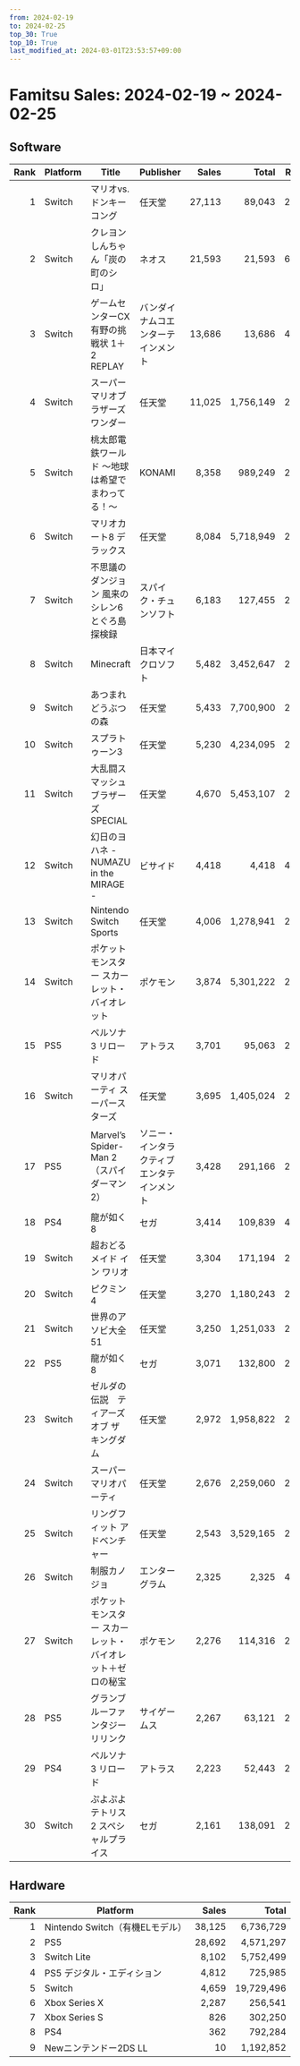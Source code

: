 ```yaml
---
from: 2024-02-19
to: 2024-02-25
top_30: True
top_10: True
last_modified_at: 2024-03-01T23:53:57+09:00
---
```

# Famitsu Sales: 2024-02-19 ~ 2024-02-25
## Software
| Rank | Platform | Title | Publisher | Sales | Total | Rate | New |
| -: | -- | -- | -- | -: | -: | -: | -- |
| 1 | Switch | マリオvs.ドンキーコング | 任天堂 | 27,113 | 89,043 | 20% |  |
| 2 | Switch | クレヨンしんちゃん「炭の町のシロ」 | ネオス | 21,593 | 21,593 | 60% | **New** |
| 3 | Switch | ゲームセンターCX 有野の挑戦状 1＋2 REPLAY | バンダイナムコエンターテインメント | 13,686 | 13,686 | 40% | **New** |
| 4 | Switch | スーパーマリオブラザーズ ワンダー | 任天堂 | 11,025 | 1,756,149 | 20% |  |
| 5 | Switch | 桃太郎電鉄ワールド 〜地球は希望でまわってる！〜 | KONAMI | 8,358 | 989,249 | 20% |  |
| 6 | Switch | マリオカート8 デラックス | 任天堂 | 8,084 | 5,718,949 | 20% |  |
| 7 | Switch | 不思議のダンジョン 風来のシレン6 とぐろ島探検録 | スパイク・チュンソフト | 6,183 | 127,455 | 20% |  |
| 8 | Switch | Minecraft | 日本マイクロソフト | 5,482 | 3,452,647 | 20% |  |
| 9 | Switch | あつまれ どうぶつの森 | 任天堂 | 5,433 | 7,700,900 | 20% |  |
| 10 | Switch | スプラトゥーン3 | 任天堂 | 5,230 | 4,234,095 | 20% |  |
| 11 | Switch | 大乱闘スマッシュブラザーズ SPECIAL | 任天堂 | 4,670 | 5,453,107 | 20% |  |
| 12 | Switch | 幻日のヨハネ - NUMAZU in the MIRAGE - | ビサイド | 4,418 | 4,418 | 40% | **New** |
| 13 | Switch | Nintendo Switch Sports | 任天堂 | 4,006 | 1,278,941 | 20% |  |
| 14 | Switch | ポケットモンスター スカーレット・バイオレット | ポケモン | 3,874 | 5,301,222 | 20% |  |
| 15 | PS5 | ペルソナ3 リロード | アトラス | 3,701 | 95,063 | 20% |  |
| 16 | Switch | マリオパーティ スーパースターズ | 任天堂 | 3,695 | 1,405,024 | 20% |  |
| 17 | PS5 | Marvel’s Spider-Man 2（スパイダーマン2） | ソニー・インタラクティブエンタテインメント | 3,428 | 291,166 | 20% |  |
| 18 | PS4 | 龍が如く8 | セガ | 3,414 | 109,839 | 40% |  |
| 19 | Switch | 超おどる メイド イン ワリオ | 任天堂 | 3,304 | 171,194 | 20% |  |
| 20 | Switch | ピクミン4 | 任天堂 | 3,270 | 1,180,243 | 20% |  |
| 21 | Switch | 世界のアソビ大全51 | 任天堂 | 3,250 | 1,251,033 | 20% |  |
| 22 | PS5 | 龍が如く8 | セガ | 3,071 | 132,800 | 20% |  |
| 23 | Switch | ゼルダの伝説　ティアーズ オブ ザ キングダム | 任天堂 | 2,972 | 1,958,822 | 20% |  |
| 24 | Switch | スーパー マリオパーティ | 任天堂 | 2,676 | 2,259,060 | 20% |  |
| 25 | Switch | リングフィット アドベンチャー | 任天堂 | 2,543 | 3,529,165 | 20% |  |
| 26 | Switch | 制服カノジョ | エンターグラム | 2,325 | 2,325 | 40% | **New** |
| 27 | Switch | ポケットモンスター スカーレット・バイオレット＋ゼロの秘宝 | ポケモン | 2,276 | 114,316 | 20% |  |
| 28 | PS5 | グランブルーファンタジー リリンク | サイゲームス | 2,267 | 63,121 | 20% |  |
| 29 | PS4 | ペルソナ3 リロード | アトラス | 2,223 | 52,443 | 20% |  |
| 30 | Switch | ぷよぷよテトリス2 スペシャルプライス | セガ | 2,161 | 138,091 | 20% |  |

## Hardware
| Rank | Platform | Sales | Total |
| -: | -- | -: | -: |
| 1 | Nintendo Switch（有機ELモデル） | 38,125 | 6,736,729 |
| 2 | PS5 | 28,692 | 4,571,297 |
| 3 | Switch Lite | 8,102 | 5,752,499 |
| 4 | PS5 デジタル・エディション | 4,812 | 725,985 |
| 5 | Switch | 4,659 | 19,729,496 |
| 6 | Xbox Series X | 2,287 | 256,541 |
| 7 | Xbox Series S | 826 | 302,250 |
| 8 | PS4 | 362 | 792,284 |
| 9 | Newニンテンドー2DS LL | 10 | 1,192,852 |
